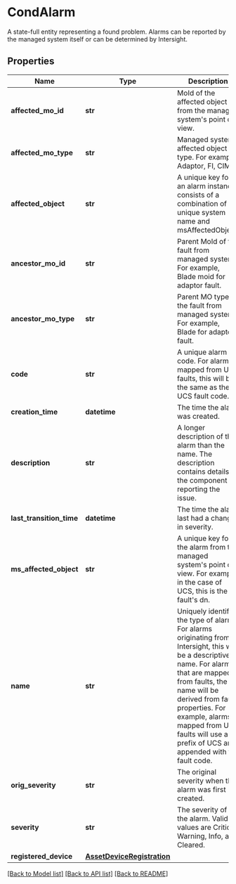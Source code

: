# CondAlarm

A state-full entity representing a found problem. Alarms can be reported by the managed system itself or can be determined by Intersight. 
## Properties
Name | Type | Description | Notes
------------ | ------------- | ------------- | -------------
**affected_mo_id** | **str** | MoId of the affected object from the managed system&#39;s point of view.   | [optional] 
**affected_mo_type** | **str** | Managed system affected object type. For example Adaptor, FI, CIMC.   | [optional] 
**affected_object** | **str** | A unique key for an alarm instance, consists of a combination of a unique system name and msAffectedObject.   | [optional] 
**ancestor_mo_id** | **str** | Parent MoId of the fault from managed system. For example, Blade moid for adaptor fault.   | [optional] 
**ancestor_mo_type** | **str** | Parent MO type of the fault from managed system. For example, Blade for adaptor fault.   | [optional] 
**code** | **str** | A unique alarm code. For alarms mapped from UCS faults, this will be the same as the UCS fault code.   | [optional] 
**creation_time** | **datetime** | The time the alarm was created.   | [optional] 
**description** | **str** | A longer description of the alarm than the name. The description contains details of the component reporting the issue.   | [optional] 
**last_transition_time** | **datetime** | The time the alarm last had a change in severity.   | [optional] 
**ms_affected_object** | **str** | A unique key for the alarm from the managed system&#39;s point of view. For example, in the case of UCS, this is the fault&#39;s dn.   | [optional] 
**name** | **str** | Uniquely identifies the type of alarm. For alarms originating from Intersight, this will be a descriptive name. For alarms that are mapped from faults, the name will be derived from fault properties. For example, alarms mapped from UCS faults will use a prefix of UCS and appended with the fault code.   | [optional] 
**orig_severity** | **str** | The original severity when the alarm was first created.   | [optional] [default to 'None']
**severity** | **str** | The severity of the alarm. Valid values are Critical, Warning, Info, and Cleared.    | [optional] [default to 'None']
**registered_device** | [**AssetDeviceRegistration**](.md) |  | [optional] 

[[Back to Model list]](../README.md#documentation-for-models) [[Back to API list]](../README.md#documentation-for-api-endpoints) [[Back to README]](../README.md)


